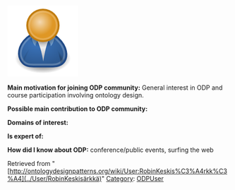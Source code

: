 [![Image:ODPUser.png](../images/a/a6/ODPUser.png)](../Image/ODPUser.png "Image:ODPUser.png")




  





__Main motivation for joining ODP community:__ General interest in ODP and course participation involving ontology design.


__Possible main contribution to ODP community:__


__Domains of interest:__


  



__Is expert of:__


  

__How did I know about ODP:__ conference/public events, surfing the web






Retrieved from "[http://ontologydesignpatterns.org/wiki/User:RobinKeskis%C3%A4rkk%C3%A4](../User/RobinKeskisärkkä)"
 [Category](http://ontologydesignpatterns.org/wiki/Special:Categories "Special:Categories"): [ODPUser](../Category/ODPUser "Category:ODPUser")